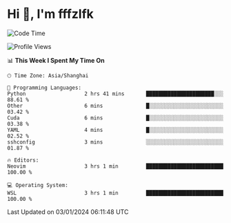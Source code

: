 # Hi 👋, I'm fffzlfk

<!--START_SECTION:waka-->
![Code Time](http://img.shields.io/badge/Code%20Time-636%20hrs%2050%20mins-blue)

![Profile Views](http://img.shields.io/badge/Profile%20Views-6-blue)

📊 **This Week I Spent My Time On** 

```text
🕑︎ Time Zone: Asia/Shanghai

💬 Programming Languages: 
Python                   2 hrs 41 mins       ██████████████████████░░░   88.61 % 
Other                    6 mins              █░░░░░░░░░░░░░░░░░░░░░░░░   03.42 % 
Cuda                     6 mins              █░░░░░░░░░░░░░░░░░░░░░░░░   03.38 % 
YAML                     4 mins              █░░░░░░░░░░░░░░░░░░░░░░░░   02.52 % 
sshconfig                3 mins              ░░░░░░░░░░░░░░░░░░░░░░░░░   01.87 % 

🔥 Editors: 
Neovim                   3 hrs 1 min         █████████████████████████   100.00 % 

💻 Operating System: 
WSL                      3 hrs 1 min         █████████████████████████   100.00 % 
```


 Last Updated on 03/01/2024 06:11:48 UTC
<!--END_SECTION:waka-->

